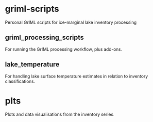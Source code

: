 # griml-scripts
Personal GrIML scripts for ice-marginal lake inventory processing

## griml_processing_scripts
For running the GrIML processing workflow, plus add-ons.

## lake_temperature
For handling lake surface temperature estimates in relation to inventory classifications.

# plts
Plots and data visualisations from the inventory series.
